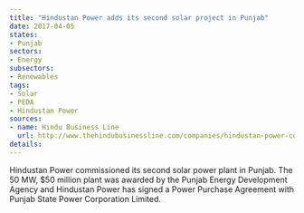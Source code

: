 ```yaml
---
title: "Hindustan Power adds its second solar project in Punjab"
date: 2017-04-05
states:
- Punjab
sectors:
- Energy
subsectors:
- Renewables
tags:
- Solar
- PEDA
- Hindustan Power
sources:
- name: Hindu Business Line
  url: http://www.thehindubusinessline.com/companies/hindustan-power-commissions-50-mw-solar-plant-in-punjab/article9604823.ece
details:
---
```


Hindustan Power commissioned its second solar power plant in Punjab. The 50 MW, $50 million plant was awarded by the Punjab Energy Development Agency and Hindustan Power has signed a Power Purchase Agreement with Punjab State Power Corporation Limited.
